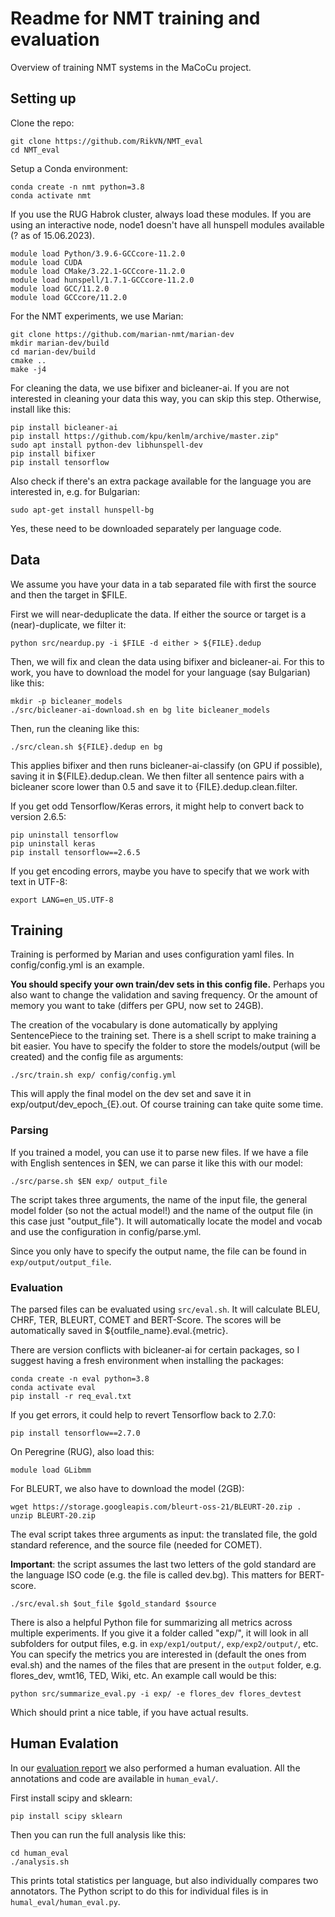 # Readme for NMT training and evaluation

Overview of training NMT systems in the MaCoCu project.

## Setting up



Clone the repo:

```
git clone https://github.com/RikVN/NMT_eval
cd NMT_eval
```

Setup a Conda environment:

```
conda create -n nmt python=3.8
conda activate nmt
```

If you use the RUG Habrok cluster, always load these modules. If you are using an interactive node, node1 doesn't have all hunspell modules available (? as of 15.06.2023).


```
module load Python/3.9.6-GCCcore-11.2.0
module load CUDA
module load CMake/3.22.1-GCCcore-11.2.0
module load hunspell/1.7.1-GCCcore-11.2.0
module load GCC/11.2.0
module load GCCcore/11.2.0

```

For the NMT experiments, we use Marian:

```
git clone https://github.com/marian-nmt/marian-dev
mkdir marian-dev/build
cd marian-dev/build
cmake ..
make -j4
```

For cleaning the data, we use bifixer and bicleaner-ai. If you are not interested in cleaning your data this way, you can skip this step. Otherwise, install like this:

```
pip install bicleaner-ai
pip install https://github.com/kpu/kenlm/archive/master.zip"
sudo apt install python-dev libhunspell-dev
pip install bifixer
pip install tensorflow
```

Also check if there's an extra package available for the language you are interested in, e.g. for Bulgarian:

```
sudo apt-get install hunspell-bg
```

Yes, these need to be downloaded separately per language code.

## Data

We assume you have your data in a tab separated file with first the source and then the target in $FILE.

First we will near-deduplicate the data. If either the source or target is a (near)-duplicate, we filter it:

```
python src/neardup.py -i $FILE -d either > ${FILE}.dedup
```

Then, we will fix and clean the data using bifixer and bicleaner-ai. For this to work, you have to download the model for your language (say Bulgarian) like this:

```
mkdir -p bicleaner_models
./src/bicleaner-ai-download.sh en bg lite bicleaner_models
```

Then, run the cleaning like this:

```
./src/clean.sh ${FILE}.dedup en bg
```

This applies bifixer and then runs bicleaner-ai-classify (on GPU if possible), saving it in ${FILE}.dedup.clean. We then filter all sentence pairs with a bicleaner score lower than 0.5 and save it to {FILE}.dedup.clean.filter.

If you get odd Tensorflow/Keras errors, it might help to convert back to version 2.6.5:

```
pip uninstall tensorflow
pip uninstall keras
pip install tensorflow==2.6.5
```

If you get encoding errors, maybe you have to specify that we work with text in UTF-8:

```
export LANG=en_US.UTF-8
```

## Training

Training is performed by Marian and uses configuration yaml files. In config/config.yml is an example.

**You should specify your own train/dev sets in this config file.** Perhaps you also want to change the validation and saving frequency. Or the amount of memory you want to take (differs per GPU, now set to 24GB).

The creation of the vocabulary is done automatically by applying SentencePiece to the training set. There is a shell script to make training a bit easier. You have to specify the folder to store the models/output (will be created) and the config file as arguments:

```
./src/train.sh exp/ config/config.yml
```

This will apply the final model on the dev set and save it in exp/output/dev_epoch_{E}.out. Of course training can take quite some time.

### Parsing

If you trained a model, you can use it to parse new files. If we have a file with English sentences in $EN, we can parse it like this with our model:

```
./src/parse.sh $EN exp/ output_file
```

The script takes three arguments, the name of the input file, the general model folder (so not the actual model!) and the name of the output file (in this case just "output_file"). It will automatically locate the model and vocab and use the configuration in config/parse.yml.

Since you only have to specify the output name, the file can be found in ``exp/output/output_file``.

### Evaluation

The parsed files can be evaluated using ``src/eval.sh``. It will calculate BLEU, CHRF, TER, BLEURT, COMET and BERT-Score. The scores will be automatically saved in ${outfile_name}.eval.{metric}.

There are version conflicts with bicleaner-ai for certain packages, so I suggest having a fresh environment when installing the packages:

```
conda create -n eval python=3.8
conda activate eval
pip install -r req_eval.txt
```

If you get errors, it could help to revert Tensorflow back to 2.7.0:

```
pip install tensorflow==2.7.0
```

On Peregrine (RUG), also load this:

```
module load GLibmm
```

For BLEURT, we also have to download the model (2GB):

```
wget https://storage.googleapis.com/bleurt-oss-21/BLEURT-20.zip .
unzip BLEURT-20.zip
```

The eval script takes three arguments as input: the translated file, the gold standard reference, and the source file (needed for COMET).

**Important**: the script assumes the last two letters of the gold standard are the language ISO code (e.g. the file is called dev.bg). This matters for BERT-score.

```
./src/eval.sh $out_file $gold_standard $source
```

There is also a helpful Python file for summarizing all metrics across multiple experiments. If you give it a folder called "exp/", it will look in all subfolders for output files, e.g. in ``exp/exp1/output/``, ``exp/exp2/output/``, etc. You can specify the metrics you are interested in (default the ones from eval.sh) and the names of the files that are present in the ``output`` folder, e.g. flores_dev, wmt16, TED, Wiki, etc. An example call would be this:

```
python src/summarize_eval.py -i exp/ -e flores_dev flores_devtest
```

Which should print a nice table, if you have actual results.

## Human Evalation

In our [evaluation report](https://www.dlsi.ua.es/~mespla/MaCoCu_evaluation_report.pdf) we also performed a human evaluation. All the annotations and code are available in ``human_eval/``.

First install scipy and sklearn:

```
pip install scipy sklearn
```

Then you can run the full analysis like this:

```
cd human_eval
./analysis.sh
```

This prints total statistics per language, but also individually compares two annotators. The Python script to do this for individual files is in ``humal_eval/human_eval.py``.
